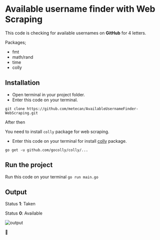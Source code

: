 # Available username finder with Web Scraping

This code is checking for available usernames on **GitHub** for 4 letters.

Packages;
- fmt
- math/rand
- time
- colly

## Installation
- Open terminal in your project folder.
- Enter this code on your terminal. 

`git clone https://github.com/metecan/AvailableUsernameFinder-WebScraping.git`

After then

You need to install `colly` package for web scraping.

- Enter this code on your terminal for install [colly](http://go-colly.org/docs/introduction/install/) package.

`go get -u github.com/gocolly/colly/...`

## Run the project

Run this code on your terminal 
`go run main.go`

## Output
Status **1**: Taken

Status **0**: Available

![output](https://res.cloudinary.com/soruio/image/upload/v1593931289/output_1_et5f3d.png)

🤩

